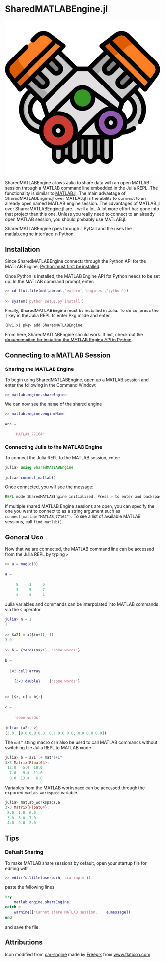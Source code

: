# SharedMATLABEngine.jl

![](assets/car-engine.png)

SharedMATLABEngine allows Julia to share data with an open MATLAB session through a MATLAB command line embedded in the Julia REPL. The functionality is similar to [MATLAB.jl](https://github.com/JuliaInterop/MATLAB.jl). The main advantage of SharedMATLABEngine.jl over MATLAB.jl is the ability to connect to an already open named MATLAB engine session. The advantages of MATLAB.jl over SharedMATLABEngine.jl are... well a lot. A lot more effort has gone into that project than this one. Unless you really need to connect to an already open MATLAB session, you should probably use MATLAB.jl.

SharedMATLABEngine goes through a PyCall and the uses the matlab.engine interface in Python.

## Installation
Since SharedMATLABEngine connects through the Python API for the MATLAB Engine, [Python must first be installed](https://www.python.org/downloads/).

Once Python is installed, the MATLAB Engine API for Python needs to be set up. In the MATLAB command prompt, enter:
```matlab
>> cd (fullfile(matlabroot,'extern','engines','python'))

>> system('python setup.py install')
```

Finally, SharedMATLABEngine must be installed in Julia. To do so, press the `]` key in the Julia REPL to enter Pkg mode and enter:
```julia-repl
(@v1.x) pkg> add SharedMATLABEngine
```

From here, SharedMATLABEngine should work. If not, check out the [documentation for installing the MATLAB Engine API in Python](https://www.mathworks.com/help/matlab/matlab_external/install-the-matlab-engine-for-python.html).


## Connecting to a MATLAB Session
### Sharing the MATLAB Engine
To begin using SharedMATLABEngine, open up a MATLAB session and enter the following in the Command Window: 
```matlab
>> matlab.engine.shareEngine
```
We can now see the name of the shared engine
```matlab
>> matlab.engine.engineName

ans =

    'MATLAB_77164'
```
### Connecting Julia to the MATLAB Engine
To connect the Julia REPL to the MATLAB session, enter:
```julia
julia> using SharedMATLABEngine

julia> connect_matlab()
```
Once connected, you will see the message:
```julia
REPL mode SharedMATLABEngine initialized. Press > to enter and backspace to exit.
```
If multiple shared MATLAB Engine sessions are open, you can specify the one you want to connect to as a string argument such as `connect_matlab("MATLAB_77164")`. To see a list of available MATLAB sessions, call `find_matlab()`.


## General Use
Now that we are connected, the MATLAB command line can be accessed from the Julia REPL by typing `>`
```matlab
>> a = magic(3)

a =

     8     1     6
     3     5     7
     4     9     2
```

Julia variables and commands can be interpolated into MATLAB commands via the `$` operator.
```matlab
julia> n = 1
1

>> $a21 = a($(n+1), 1)
3.0

>> b = {zeros($a21), 'some words'}

b =

  1×2 cell array

    {3×3 double}    {'some words'}


>> [$z, c] = b{:}

c =

    'some words'

julia> (a21, z)
(3.0, [0.0 0.0 0.0; 0.0 0.0 0.0; 0.0 0.0 0.0])
```
The `mat"` string macro can also be used to call MATLAB commands without switching the Julia REPL to MATLAB mode
```julia
julia> b = a21 .+ mat"a+1"
3×3 Matrix{Float64}:
 12.0   5.0  10.0
  7.0   9.0  11.0
  8.0  13.0   6.0
```
Variables from the MATLAB workspace can be accessed through the exported `matlab_workspace` variable.
```julia
julia> matlab_workspace.a
3×3 Matrix{Float64}:
 8.0  1.0  6.0
 3.0  5.0  7.0
 4.0  9.0  2.0
```

## Tips
### Defualt Sharing
To make MATLAB share sessions by default, open your startup file for editing with
```matlab
>> edit(fullfile(userpath,'startup.m'))
```
paste the following lines
```matlab
try
    matlab.engine.shareEngine;
catch e
    warning(['Cannot share MATLAB session.  ' e.message])
end
```
and save the file.

## Attributions
<div>Icon modified from <a href="https://www.flaticon.com/free-icon/car-engine_2061956?term=engine&page=1&position=24&page=1&position=24&related_id=2061956&origin=search" title="car-engine">car-engine</a> made by <a href="https://www.freepik.com" title="Freepik">Freepik</a> from <a href="https://www.flaticon.com/" title="Flaticon">www.flaticon.com</a></div>
